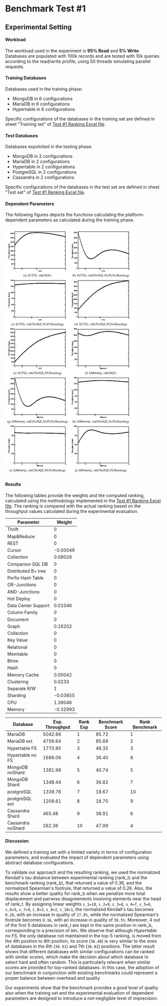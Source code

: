 # Benchmark Test #1

## Experimental Setting

#### Workload
The workload used in the experiment is **95% Read** and **5% Write**. Databases are populated with 100k records and are tested with 10k queries according to the read/write profile, using 50 threads simulating parallel requests.

#### Training Databases
Databases used in the training phase:
* MongoDB in 6 configurations
* MariaDB in 6 configurations
* Hypertable in 6 configurations

Specific configurations of the databases in the training set are defined in sheet "Training set" of [Test #1 Ranking Excel file](https://github.com/SESARLab/Platform-Independent-Score-Based-Benchmark/raw/master/Test1/ranking_Test1.xls).

#### Test Databases
Databases expoloited in the testing phase:
* MongoDB in 2 configurations
* MariaDB in 2 configurations
* Hypertable in 2 configurations
* PostgreSQL in 2 configurations
* Cassandra in 2 configurations

Specific configurations of the databases in the test set are defined in sheet "Test set" of [Test #1 Ranking Excel file](https://github.com/SESARLab/Platform-Independent-Score-Based-Benchmark/raw/master/Test1/ranking_Test1.xls).

#### Dependent Parameters
The following figures depicts the functions calculating the platform-dependent parameters as calculated during the training phase.

![Platform-dependent Parameters](https://github.com/SESARLab/Platform-Independent-Score-Based-Benchmark/raw/master/Test1/parameters.jpg) 

#### Results
The following tables provide the weights and the computed ranking, calculated using the methodology implemented in the [Test #1 Ranking Excel file](https://github.com/SESARLab/Platform-Independent-Score-Based-Benchmark/raw/master/Test1/ranking_Test1.xls). The ranking is compared with the actual ranking based on the throughput values calculated during the experimental evaluation.

Parameter|Weight
--------|-------
Thrift|0
Map&Reduce|0
REST|0
Cursor|-0.00049
Collection|0.08026
Companion SQL DB|0
Distributed B+ tree|0
Perfix Hash Table|0
OR-Junctions|0
AND-Junctions|0
Hot Deploy|0
Data Center Support|0.01046
Column Family|0
Document|0
Graph|0.16202
Collection|0
Key Value|0
Relational|0
Memtable|0
Btree|0
Hash|0
Memory Cache|0.00042
Clustering|0.0233
Separate R/W|1
Sharding|-0.03855
CPU|1.39046
Memory|-0.32993

Database|Exp. Throughput|Rank Exp|Benchmark Score|Rank Benchmark
--------|----------|------------|-----|------
MariaDB |5042.86   |1           |85.72 |1
MariaDB ext |4759.64   |2           |85.68 |2
Hypertable FS | 1770.85  |3           |48.35 |3
Hypertable no FS |1686.06   |4           |36.40 |8
MongoDB noShard | 1381.98  |5           |40.74 |5
MongoDB Shard |1348.44   |6           |36.82 |7
postgreSQL |1339.76   |7           |18.67 |10
postgreSQL ext |1208.61   |8           |18.70 |9
Cassandra Shard |465.48   |9            |38.91 |6
Cassandra noShard |262.36   |10           |47.99 |4

#### Discussion
We defined a training set with a limited variety in terms of configuration parameters, and evaluated the impact of
dependent parameters using abstract database configurations. 

To validate our approach and the resulting ranking, we used the normalized Kendall's tau distance between experimental ranking (rank_t) and the benchmark ranking (rank_b), that returned a value of 0.36, and the normalized Spearman's footrule, that returned a value of 0.26. Also, the results show a better quality for rank_b when we penalize more total displacement and pairwise disagreements involving elements near the head of rank_t. By assigning linear weights `s_1=10`, `s_2=9`, `s_3=8`, `s_4=7`, `s_5=6`, `s_6=5`, `s_7=4`, `s_8=3`, `s_9=2`, `s_10=1`, the normalized Kendall's tau becomes `0.26`, with an increase in quality of `27.8%`, while the normalized Spearman's footrule becomes `0.16`, with an increase in quality of `38.5%`. Moreover, 4 out of the first 5 databases in rank_t are kept in the same position in rank_b, corresponding to a precision of `80%`. We observe that although *Hypertable no FS*, the only database not maintained in the top-5 ranking, is moved from the 4th position to 8th position, its score (`36.40`) is very similar to the ones of databases in the 6th (`38.91`) and 7th (`36.82`) positions. The latter result shows that different databases with similar configurations can be ranked with similar scores, which make the decision about which database to select hard and often random. This is particularly relevant when similar scores are provided for top-ranked databases. In this case, the adoption of our benchmark in conjunction with existing benchmarks could represent a proper balance between overhead and quality.

Our experiments show that the benchmark provides a good level of quality also when the training set and the experimental evaluation of dependent parameters are designed to introduce a not-negligible level of imprecision. 
